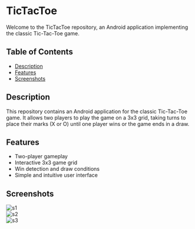 # TicTacToe

Welcome to the TicTacToe repository, an Android application implementing the classic Tic-Tac-Toe game.

## Table of Contents
- [Description](#description)
- [Features](#features)
- [Screenshots](#screenshots)

## Description

This repository contains an Android application for the classic Tic-Tac-Toe game. It allows two players to play the game on a 3x3 grid, taking turns to place their marks (X or O) until one player wins or the game ends in a draw.

## Features

- Two-player gameplay
- Interactive 3x3 game grid
- Win detection and draw conditions
- Simple and intuitive user interface

## Screenshots

![s1](https://github.com/m-georgiev01/TicTacToe/assets/83757143/c54a2289-42e7-4355-be88-c376a877092c)  
![s2](https://github.com/m-georgiev01/TicTacToe/assets/83757143/d0fa6a2e-6c69-4207-9d7a-6ea8d72946a2)  
![s3](https://github.com/m-georgiev01/TicTacToe/assets/83757143/a22a34f8-54da-436c-914f-a16009c820e3)
